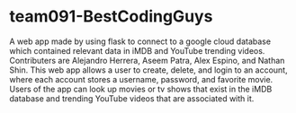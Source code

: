 # team091-BestCodingGuys

A web app made by using flask to connect to a google cloud database which contained relevant data in iMDB and YouTube trending videos. Contributers are Alejandro Herrera, Aseem Patra, Alex Espino, and Nathan Shin. This web app allows a user to create, delete, and login to an account, where each account stores a username, password, and favorite movie. Users of the app can look up movies or tv shows that exist in the iMDB database and trending YouTube videos that are associated with it. 
